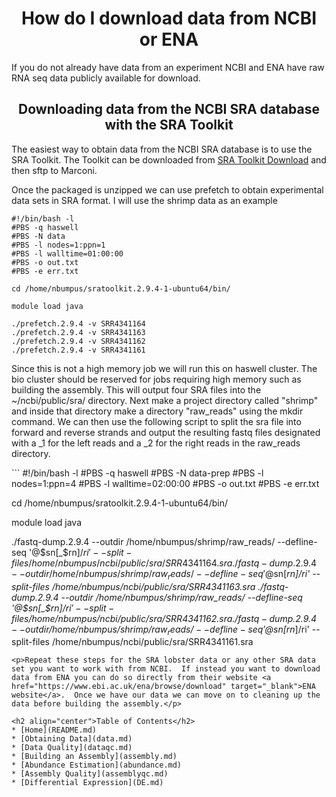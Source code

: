 <h1 align="center">How do I download data from NCBI or ENA</h1>

<p>If you do not already have data from an experiment NCBI and ENA have raw RNA seq data publicly available for download.</p>

<h2 align="center">Downloading data from the NCBI SRA database with the SRA Toolkit</h2>

<p>The easiest way to obtain data from the NCBI SRA database is to use the SRA Toolkit.  The Toolkit can be downloaded from <a href="https://trace.ncbi.nlm.nih.gov/Traces/sra/sra.cgi?view=software" target="_blank">SRA Toolkit Download</a> and then sftp to Marconi.</p>

<p>Once the packaged is unzipped we can use prefetch to obtain experimental data sets in SRA format.  I will use the shrimp data as an example</p>

```
#!/bin/bash -l
#PBS -q haswell
#PBS -N data
#PBS -l nodes=1:ppn=1
#PBS -l walltime=01:00:00
#PBS -o out.txt
#PBS -e err.txt

cd /home/nbumpus/sratoolkit.2.9.4-1-ubuntu64/bin/

module load java

./prefetch.2.9.4 -v SRR4341164
./prefetch.2.9.4 -v SRR4341163
./prefetch.2.9.4 -v SRR4341162
./prefetch.2.9.4 -v SRR4341161

```
<p>Since this is not a high memory job we will run this on haswell cluster.  The bio cluster should be reserved for jobs requiring high memory such as building the assembly.  This will output four SRA files into the ~/ncbi/public/sra/ directory. Next make a project directory called "shrimp" and inside that directory make a directory "raw_reads" using the mkdir command.  We can then use the following script to split the sra file into forward and reverse strands and output the resulting fastq files designated with a _1 for the left reads and a _2 for the right reads in the raw_reads directory.</p>
```
#!/bin/bash -l
#PBS -q haswell
#PBS -N data-prep
#PBS -l nodes=1:ppn=4
#PBS -l walltime=02:00:00
#PBS -o out.txt
#PBS -e err.txt

cd /home/nbumpus/sratoolkit.2.9.4-1-ubuntu64/bin/

module load java

./fastq-dump.2.9.4 --outdir /home/nbumpus/shrimp/raw_reads/ --defline-seq '@$sn[_$rn]/$ri' --split-files /home/nbumpus/ncbi/public/sra/SRR4341164.sra
./fastq-dump.2.9.4 --outdir /home/nbumpus/shrimp/raw_reads/ --defline-seq '@$sn[_$rn]/$ri' --split-files /home/nbumpus/ncbi/public/sra/SRR4341163.sra
./fastq-dump.2.9.4 --outdir /home/nbumpus/shrimp/raw_reads/ --defline-seq '@$sn[_$rn]/$ri' --split-files /home/nbumpus/ncbi/public/sra/SRR4341162.sra
./fastq-dump.2.9.4 --outdir /home/nbumpus/shrimp/raw_reads/ --defline-seq '@$sn[_$rn]/$ri' --split-files /home/nbumpus/ncbi/public/sra/SRR4341161.sra
```
<p>Repeat these steps for the SRA lobster data or any other SRA data set you want to work with from NCBI.  If instead you want to download data from ENA you can do so directly from their website <a href="https://www.ebi.ac.uk/ena/browse/download" target="_blank">ENA website</a>.  Once we have our data we can move on to cleaning up the data before building the assembly.</p>

<h2 align="center">Table of Contents</h2>
* [Home](README.md)
* [Obtaining Data](data.md)
* [Data Quality](dataqc.md)
* [Building an Assembly](assembly.md)
* [Abundance Estimation](abundance.md)
* [Assembly Quality](assemblyqc.md)
* [Differential Expression](DE.md)
